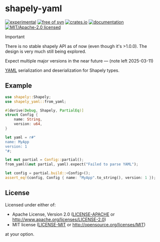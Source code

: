 # shapely-yaml

[![experimental](https://img.shields.io/badge/status-highly%20experimental-orange)](https://github.com/fasterthanlime/shapely)
[![free of syn](https://img.shields.io/badge/free%20of-syn-hotpink)](https://github.com/fasterthanlime/free-of-syn)
[![crates.io](https://img.shields.io/crates/v/shapely-yaml.svg)](https://crates.io/crates/shapely-yaml)
[![documentation](https://docs.rs/shapely-yaml/badge.svg)](https://docs.rs/shapely-yaml)
[![MIT/Apache-2.0 licensed](https://img.shields.io/crates/l/shapely-yaml.svg)](./LICENSE)

> [!IMPORTANT]
>
> There is no stable shapely API as of now (even though it's >1.0.0). The design
> is very much still being explored.
>
> Expect multiple major versions in the near future — (note left 2025-03-11)

[YAML](https://yaml.org/) serialization and deserialization for Shapely types.

## Example

```rust
use shapely::Shapely;
use shapely_yaml::from_yaml;

#[derive(Debug, Shapely, PartialEq)]
struct Config {
    name: String,
    version: u64,
}

let yaml = r#"
name: MyApp
version: 1
"#;

let mut partial = Config::partial();
from_yaml(&mut partial, yaml).expect("Failed to parse YAML");

let config = partial.build::<Config>();
assert_eq!(config, Config { name: "MyApp".to_string(), version: 1 });
```

## License

Licensed under either of:

- Apache License, Version 2.0 ([LICENSE-APACHE](LICENSE-APACHE) or http://www.apache.org/licenses/LICENSE-2.0)
- MIT license ([LICENSE-MIT](LICENSE-MIT) or http://opensource.org/licenses/MIT)

at your option.